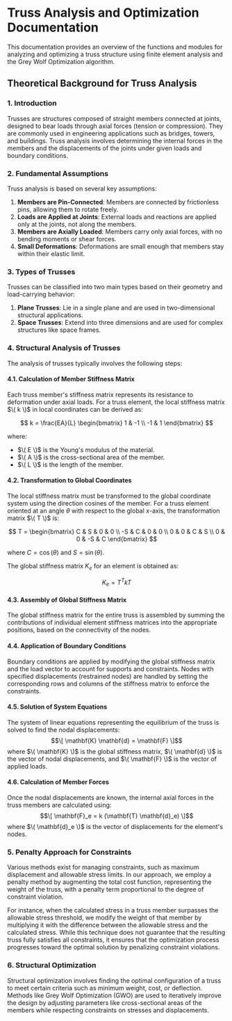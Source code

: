 # Truss Analysis and Optimization Documentation
This documentation provides an overview of the functions and modules for analyzing and optimizing a truss structure using finite element analysis and the Grey Wolf Optimization algorithm.

## Theoretical Background for Truss Analysis

### 1. Introduction
Trusses are structures composed of straight members connected at joints, designed to bear loads through axial forces (tension or compression). They are commonly used in engineering applications such as bridges, towers, and buildings. Truss analysis involves determining the internal forces in the members and the displacements of the joints under given loads and boundary conditions.

### 2. Fundamental Assumptions
Truss analysis is based on several key assumptions:
1. **Members are Pin-Connected**: Members are connected by frictionless pins, allowing them to rotate freely.
2. **Loads are Applied at Joints**: External loads and reactions are applied only at the joints, not along the members.
3. **Members are Axially Loaded**: Members carry only axial forces, with no bending moments or shear forces.
4. **Small Deformations**: Deformations are small enough that members stay within their elastic limit.

### 3. Types of Trusses
Trusses can be classified into two main types based on their geometry and load-carrying behavior:
1. **Plane Trusses**: Lie in a single plane and are used in two-dimensional structural applications.
2. **Space Trusses**: Extend into three dimensions and are used for complex structures like space frames.

### 4. Structural Analysis of Trusses
The analysis of trusses typically involves the following steps:

#### 4.1. Calculation of Member Stiffness Matrix
Each truss member's stiffness matrix represents its resistance to deformation under axial loads. For a truss element, the local stiffness matrix $\( k \)$ in local coordinates can be derived as:

$$
k = \frac{EA}{L} \begin{bmatrix}
1 & -1 \\
-1 & 1
\end{bmatrix}
$$

where:
- $\( E \)$ is the Young's modulus of the material.
- $\( A \)$ is the cross-sectional area of the member.
- $\( L \)$ is the length of the member.

#### 4.2. Transformation to Global Coordinates
The local stiffness matrix must be transformed to the global coordinate system using the direction cosines of the member. For a truss element oriented at an angle $\theta$ with respect to the global $x$-axis, the transformation matrix $\( T \)$ is:

$$
T = \begin{bmatrix}
C & S & 0 & 0 \\
-S & C & 0 & 0 \\
0 & 0 & C & S \\
0 & 0 & -S & C
\end{bmatrix}
$$

where $C = \cos(\theta)$ and $S = \sin(\theta)$.

The global stiffness matrix $K_e$ for an element is obtained as:

$$
K_e = T^T k T
$$



#### 4.3. Assembly of Global Stiffness Matrix
The global stiffness matrix for the entire truss is assembled by summing the contributions of individual element stiffness matrices into the appropriate positions, based on the connectivity of the nodes.

#### 4.4. Application of Boundary Conditions
Boundary conditions are applied by modifying the global stiffness matrix and the load vector to account for supports and constraints. Nodes with specified displacements (restrained nodes) are handled by setting the corresponding rows and columns of the stiffness matrix to enforce the constraints.

#### 4.5. Solution of System Equations
The system of linear equations representing the equilibrium of the truss is solved to find the nodal displacements:
$$\[ \mathbf{K} \mathbf{d} = \mathbf{F} \]$$
where $\( \mathbf{K} \)$ is the global stiffness matrix, $\( \mathbf{d} \)$ is the vector of nodal displacements, and $\( \mathbf{F} \)$ is the vector of applied loads.

#### 4.6. Calculation of Member Forces
Once the nodal displacements are known, the internal axial forces in the truss members are calculated using:
$$\[ \mathbf{F}_e = k (\mathbf{T} \mathbf{d}_e) \]$$
where $\( \mathbf{d}_e \)$ is the vector of displacements for the element's nodes.

### 5. Penalty Approach for Constraints
Various methods exist for managing constraints, such as maximum displacement and allowable stress limits. In our approach, we employ a penalty method by augmenting the total cost function, representing the weight of the truss, with a penalty term proportional to the degree of constraint violation.

For instance, when the calculated stress in a truss member surpasses the allowable stress threshold, we modify the weight of that member by multiplying it with the difference between the allowable stress and the calculated stress. While this technique does not guarantee that the resulting truss fully satisfies all constraints, it ensures that the optimization process progresses toward the optimal solution by penalizing constraint violations.

### 6. Structural Optimization
Structural optimization involves finding the optimal configuration of a truss to meet certain criteria such as minimum weight, cost, or deflection. Methods like Grey Wolf Optimization (GWO) are used to iteratively improve the design by adjusting parameters like cross-sectional areas of the members while respecting constraints on stresses and displacements.
